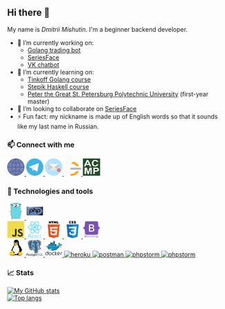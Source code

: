 ## Hi there 👋

My name is _Dmitrii Mishutin_. I'm a beginner backend developer.

* 🔭 I’m currently working on:
    * [Golang trading bot](https://github.com/MeShootIn/go-trading-bot)
    * [SeriesFace](https://github.com/MeShootIn/SeriesFace)
    * [VK chatbot](https://github.com/MeShootIn/vk-upload-bot)
* 🌱 I’m currently learning on:
    * [Tinkoff Golang course](https://fintech.tinkoff.ru/study/fintech/golang/)
    * [Stepik Haskell course](https://stepik.org/course/75/promo)
    * [Peter the Great St. Petersburg Polytechnic University](https://english.spbstu.ru/) (first-year master)
* 👯 I’m looking to collaborate on [SeriesFace](https://github.com/MeShootIn/SeriesFace)
* ⚡ Fun fact: my nickname is made up of English words so that it sounds like my last name in Russian.

### 📫 Connect with me

<p>
    <a href="https://meshootin.github.io/" target="_blank" rel="noreferrer">
        <img src="img/internet.svg" alt="site" width="40" height="40"/>
    </a>
    <a href="https://t.me/MeShootIn" target="_blank" rel="noreferrer">
        <img src="img/telegram.svg" alt="telegram" width="40" height="40"/>
    </a>
    <a href="mailto:dmitriimishutin@gmail.com" target="_blank" rel="noreferrer">
        <img src="img/mail.svg" alt="email" width="40" height="40"/>
    </a>
    <a href="https://www.leetcode.com/meshootin" target="_blank" rel="noreferrer">
        <img src="img/leetcode.svg" alt="leetcode" width="40" height="40"/>
    </a>
    <a href="https://acmp.ru/?main=user&id=152163" target="_blank" rel="noreferrer">
        <img src="img/acmp.png" alt="acmp" width="40" height="40"/>
    </a>
</p>

### 🔧 Technologies and tools

<p>
    <a href="https://golang.org" target="_blank" rel="noreferrer">
        <img src="https://raw.githubusercontent.com/devicons/devicon/master/icons/go/go-original.svg" alt="go"
             width="40" height="40"/>
    </a>
    <a href="https://www.php.net" target="_blank" rel="noreferrer">
        <img src="https://raw.githubusercontent.com/devicons/devicon/master/icons/php/php-original.svg" alt="php"
             width="40" height="40"/>
    </a>
    <br/>
    <a href="https://developer.mozilla.org/en-US/docs/Web/JavaScript" target="_blank" rel="noreferrer">
        <img src="https://raw.githubusercontent.com/devicons/devicon/master/icons/javascript/javascript-original.svg"
             alt="javascript" width="40" height="40"/>
    </a>
    <a href="https://reactjs.org/" target="_blank" rel="noreferrer">
        <img src="https://raw.githubusercontent.com/devicons/devicon/master/icons/react/react-original-wordmark.svg"
             alt="react" width="40" height="40"/>
    </a>
    <a href="https://www.w3.org/html/" target="_blank" rel="noreferrer">
        <img src="https://raw.githubusercontent.com/devicons/devicon/master/icons/html5/html5-original-wordmark.svg"
             alt="html5" width="40" height="40"/>
    </a>
    <a href="https://www.w3schools.com/css/" target="_blank" rel="noreferrer">
        <img src="https://raw.githubusercontent.com/devicons/devicon/master/icons/css3/css3-original-wordmark.svg"
             alt="css3" width="40" height="40"/>
    </a>
    <a href="https://getbootstrap.com" target="_blank" rel="noreferrer">
        <img src="https://raw.githubusercontent.com/devicons/devicon/master/icons/bootstrap/bootstrap-plain-wordmark.svg"
             alt="bootstrap" width="40" height="40"/>
    </a>
    <br/>
    <a href="https://www.linux.org/" target="_blank" rel="noreferrer">
        <img src="https://raw.githubusercontent.com/devicons/devicon/master/icons/linux/linux-original.svg" alt="linux"
             width="40" height="40"/>
    </a>
    <a href="https://www.postgresql.org" target="_blank" rel="noreferrer">
        <img src="https://raw.githubusercontent.com/devicons/devicon/master/icons/postgresql/postgresql-original-wordmark.svg"
             alt="postgresql" width="40" height="40"/>
    </a>
    <a href="https://www.docker.com/" target="_blank" rel="noreferrer">
        <img src="https://raw.githubusercontent.com/devicons/devicon/master/icons/docker/docker-original-wordmark.svg"
             alt="docker" width="40" height="40"/>
    </a>
    <a href="https://heroku.com" target="_blank" rel="noreferrer">
        <img src="https://www.vectorlogo.zone/logos/heroku/heroku-icon.svg" alt="heroku" width="40" height="40"/>
    </a>
    <a href="https://postman.com" target="_blank" rel="noreferrer">
        <img src="https://www.vectorlogo.zone/logos/getpostman/getpostman-icon.svg" alt="postman" width="40"
             height="40"/>
    </a>
    <a href="https://www.jetbrains.com/phpstorm/" target="_blank" rel="noreferrer">
        <img src="https://raw.githubusercontent.com/vinceliuice/Tela-icon-theme/master/src/scalable/apps/goland.svg"
             alt="phpstorm" width="40" height="40"/>
    </a>
    <a href="https://www.jetbrains.com/phpstorm/" target="_blank" rel="noreferrer">
        <img src="https://raw.githubusercontent.com/vinceliuice/Tela-icon-theme/master/src/scalable/apps/phpstorm.svg"
             alt="phpstorm" width="40" height="40"/>
    </a>
</p>

### 📈 Stats

[![My GitHub stats](https://github-readme-stats.vercel.app/api?username=meshootin&count_private=true&show_icons=true&show_icons=true&theme=jolly&custom_title=My%20GitHub%20stats&include_all_commits=true&hide_border=true)](https://github.com/anuraghazra/github-readme-stats)
</br>
[![Top langs](https://github-readme-stats.vercel.app/api/top-langs/?username=meshootin&layout=compact&hide=QMake,Makefile)](https://github.com/anuraghazra/github-readme-stats)